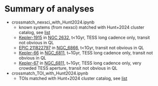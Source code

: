 # Summary of analyses

* crossmatch_nexsci_with_Hunt2024.ipynb
  - known systems (from nexsci) matched with Hunt+2024 cluster catalog, see [list](../data/Hunt2024/nexsci_in_Hunt2024.csv)
  - [Kepler-1915](https://exoplanetarchive.ipac.caltech.edu/overview/Kepler-1915) in [NGC 2632](https://ucc.ar/_clusters/ngc2632/), t<1Gyr, TESS long cadence only, transit not obvious in QL
  - [EPIC 211822797](https://exoplanetarchive.ipac.caltech.edu/overview/EPIC211822797) in [NGC_6866](https://ucc.ar/_clusters/ngc6866/), t<1Gyr, transit not obvious in QL
  - [Kepler-66](https://exoplanetarchive.ipac.caltech.edu/overview/Kepler-66) in [NGC_6811](https://ucc.ar/_clusters/ngc6811/), t~1Gyr, TESS long cadence only, transit not obvious in QL
  - [Kepler-67](https://exoplanetarchive.ipac.caltech.edu/overview/Kepler-67) in [NGC_6811](https://ucc.ar/_clusters/ngc6811/), t~1Gyr, TESS long cadence only, very crowded TESS aperture, transit not obvious in QL
* crossmatch_TOI_with_Hunt2024.ipynb
  - TOIs matched with Hunt+2024 cluster catalog, see [list](../data/Hunt2024/TOIs_in_Hunt2024.csv)